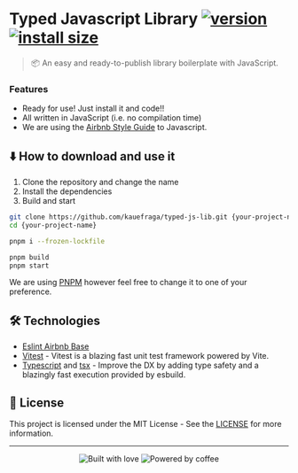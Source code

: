 # Typed Javascript Library [![version](https://badgen.net/npm/v/typed-js-lib)](https://npm.im/typed-js-lib) [![install size](https://packagephobia.com/badge?p=typed-js-lib)](https://packagephobia.com/result?p=typed-js-lib)

> 📦 An easy and ready-to-publish library boilerplate with JavaScript.

### Features
- Ready for use! Just install it and code!!
- All written in JavaScript (i.e. no compilation time)
- We are using the [Airbnb Style Guide](https://www.npmjs.com/package/eslint-config-airbnb-base) to Javascript.

## ⬇️ How to download and use it
1. Clone the repository and change the name
2. Install the dependencies
3. Build and start

```bash
git clone https://github.com/kauefraga/typed-js-lib.git {your-project-name}
cd {your-project-name}

pnpm i --frozen-lockfile

pnpm build
pnpm start
```
We are using [PNPM](https://pnpm.io) however feel free to change it to one of your preference.

## 🛠 Technologies
- [Eslint Airbnb Base](https://www.npmjs.com/package/eslint-config-airbnb-base)
- [Vitest](https://vitest.dev) - Vitest is a blazing fast unit test framework powered by Vite.
- [Typescript](https://typescriptlang.org) and [tsx](https://www.npmjs.com/package/tsx) - Improve the DX by adding type safety and a blazingly fast execution provided by esbuild.

## 📝 License

This project is licensed under the MIT License - See the [LICENSE](https://github.com/kauefraga/typed-js-lib/blob/main/LICENSE) for more information.

---

<div align="center">
  <img alt="Built with love" src="https://forthebadge.com/images/badges/built-with-love.svg">
  <img alt="Powered by coffee" src="https://forthebadge.com/images/badges/powered-by-coffee.svg">
</div>
